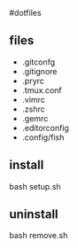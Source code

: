#dotfiles

## files
* .gitconfg
* .gitignore
* .pryrc
* .tmux.conf
* .vimrc
* .zshrc
* .gemrc
* .editorconfig
* .config/fish

## install
bash setup.sh

## uninstall
bash remove.sh
